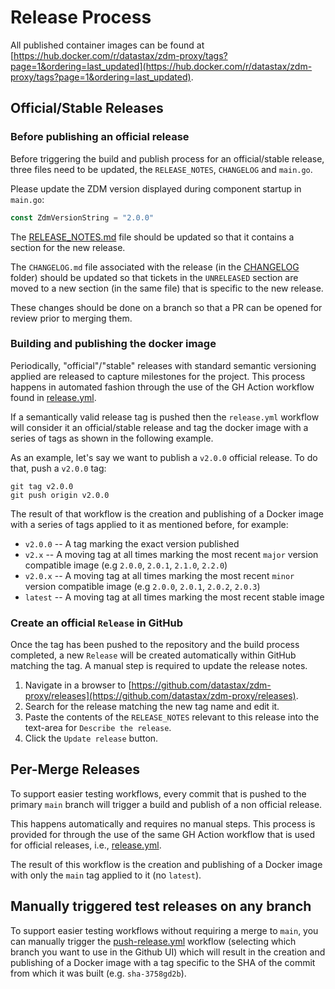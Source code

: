 # Release Process

All published container images can be found at [https://hub.docker.com/r/datastax/zdm-proxy/tags?page=1&ordering=last_updated](https://hub.docker.com/r/datastax/zdm-proxy/tags?page=1&ordering=last_updated).

## Official/Stable Releases

### Before publishing an official release

Before triggering the build and publish process for an official/stable release, three files need to be updated, the `RELEASE_NOTES`, `CHANGELOG` and `main.go`.

Please update the ZDM version displayed during component startup in `main.go`:
```go
const ZdmVersionString = "2.0.0"
```

The [RELEASE_NOTES.md](RELEASE_NOTES.md) file should be updated so that it contains a section for the new release.

The `CHANGELOG.md` file associated with the release (in the [CHANGELOG](CHANGELOG) folder) should be updated so that tickets in the `UNRELEASED` section are moved to a new section (in the same file) that is specific to the new release.

These changes should be done on a branch so that a PR can be opened for review prior to merging them.

### Building and publishing the docker image

Periodically, "official"/"stable" releases with standard semantic versioning applied are released to capture milestones for the project.  This process happens in automated fashion through the use of the GH Action workflow found in [release.yml](.github/workflows/release.yml).

If a semantically valid release tag is pushed then the `release.yml` workflow will consider it an official/stable release and tag the docker image with a series of tags as shown in the following example.

As an example, let's say we want to publish a `v2.0.0` official release. To do that, push a `v2.0.0` tag:

```
git tag v2.0.0
git push origin v2.0.0
```

The result of that workflow is the creation and publishing of a Docker image with a series of tags applied to it as mentioned before, for example:

* `v2.0.0` -- A tag marking the exact version published
* `v2.x` -- A moving tag at all times marking the most recent `major` version compatible image (e.g `2.0.0`, `2.0.1`, `2.1.0`, `2.2.0`)
* `v2.0.x` -- A moving tag at all times marking the most recent `minor` version compatible image (e.g `2.0.0`, `2.0.1`, `2.0.2`, `2.0.3`)
* `latest` -- A moving tag at all times marking the most recent stable image

### Create an official `Release` in GitHub

Once the tag has been pushed to the repository and the build process completed, a new `Release` will be created automatically within GitHub matching the tag. A manual step is required to update the release notes.

1. Navigate in a browser to [https://github.com/datastax/zdm-proxy/releases](https://github.com/datastax/zdm-proxy/releases).
2. Search for the release matching the new tag name and edit it.
3. Paste the contents of the `RELEASE_NOTES` relevant to this release into the text-area for `Describe the release`.
4. Click the `Update release` button.

## Per-Merge Releases

To support easier testing workflows, every commit that is pushed to the primary `main` branch will trigger a build and publish of a non official release.

This happens automatically and requires no manual steps.  This process is provided for through the use of the same GH Action workflow that is used for official releases, i.e., [release.yml](.github/workflows/release.yml).

The result of this workflow is the creation and publishing of a Docker image with only the `main` tag applied to it (no `latest`).

## Manually triggered test releases on any branch

To support easier testing workflows without requiring a merge to `main`, you can manually trigger the [push-release.yml](.github/workflows/push-release.yml) workflow (selecting which branch you want to use in the Github UI) which will result in the creation and publishing of a Docker image with a tag specific to the SHA of the commit from which it was built (e.g. `sha-3758gd2b`).
